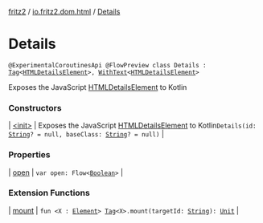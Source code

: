 [fritz2](../../index.md) / [io.fritz2.dom.html](../index.md) / [Details](./index.md)

# Details

`@ExperimentalCoroutinesApi @FlowPreview class Details : `[`Tag`](../../io.fritz2.dom/-tag/index.md)`<`[`HTMLDetailsElement`](https://kotlinlang.org/api/latest/jvm/stdlib/org.w3c.dom/-h-t-m-l-details-element/index.html)`>, `[`WithText`](../../io.fritz2.dom/-with-text/index.md)`<`[`HTMLDetailsElement`](https://kotlinlang.org/api/latest/jvm/stdlib/org.w3c.dom/-h-t-m-l-details-element/index.html)`>`

Exposes the JavaScript [HTMLDetailsElement](https://developer.mozilla.org/en/docs/Web/API/HTMLDetailsElement) to Kotlin

### Constructors

| [&lt;init&gt;](-init-.md) | Exposes the JavaScript [HTMLDetailsElement](https://developer.mozilla.org/en/docs/Web/API/HTMLDetailsElement) to Kotlin`Details(id: `[`String`](https://kotlinlang.org/api/latest/jvm/stdlib/kotlin/-string/index.html)`? = null, baseClass: `[`String`](https://kotlinlang.org/api/latest/jvm/stdlib/kotlin/-string/index.html)`? = null)` |

### Properties

| [open](open.md) | `var open: Flow<`[`Boolean`](https://kotlinlang.org/api/latest/jvm/stdlib/kotlin/-boolean/index.html)`>` |

### Extension Functions

| [mount](../../io.fritz2.dom/mount.md) | `fun <X : `[`Element`](https://kotlinlang.org/api/latest/jvm/stdlib/org.w3c.dom/-element/index.html)`> `[`Tag`](../../io.fritz2.dom/-tag/index.md)`<X>.mount(targetId: `[`String`](https://kotlinlang.org/api/latest/jvm/stdlib/kotlin/-string/index.html)`): `[`Unit`](https://kotlinlang.org/api/latest/jvm/stdlib/kotlin/-unit/index.html) |

